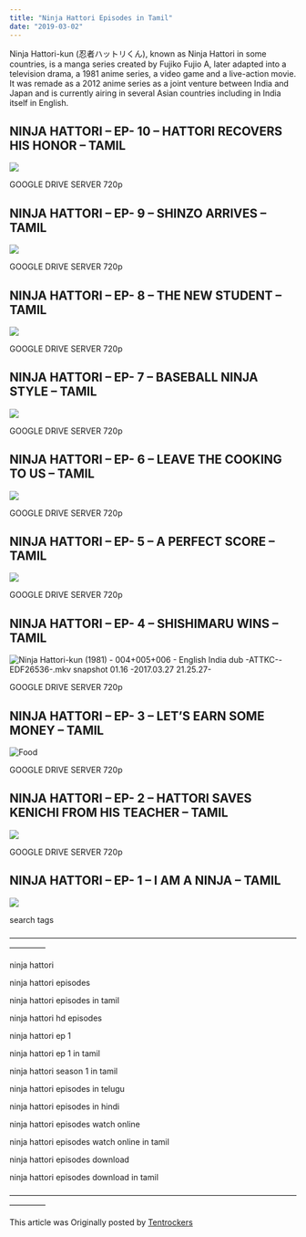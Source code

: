 ```yaml
---
title: "Ninja Hattori Episodes in Tamil"
date: "2019-03-02"
---
```


Ninja Hattori-kun (忍者ハットリくん), known as Ninja Hattori in some countries, is a manga series created by Fujiko Fujio A, later adapted into a television drama, a 1981 anime series, a video game and a live-action movie. It was remade as a 2012 anime series as a joint venture between India and Japan and is currently airing in several Asian countries including in India itself in English.

## NINJA HATTORI – EP- 10 – HATTORI RECOVERS HIS HONOR – TAMIL

![](https://vignette.wikia.nocookie.net/ninjahattori/images/8/88/Sir.PNG/revision/latest?cb=20180831050903)

GOOGLE DRIVE SERVER 720p

## NINJA HATTORI – EP- 9 – SHINZO ARRIVES – TAMIL

![](https://vignette.wikia.nocookie.net/ninjahattori/images/1/1e/Ninja_Hattori-kun_%281981%29_-_009_-_RAW_-WEB--ATTKC--AB28E960-.mkv_snapshot_06.06.png/revision/latest?cb=20171010152811)

GOOGLE DRIVE SERVER 720p

## NINJA HATTORI – EP- 8 – THE NEW STUDENT – TAMIL

[![](https://2.bp.blogspot.com/-2oZ2SAQq2fQ/XHrzIjhH9WI/AAAAAAAABEE/kjyzKVPaC4w9t8jkx1YWSnztFIOmSpkIwCLcBGAs/s320/NINJA%2BHATTORI%2BEP%2B8.JPG)](https://2.bp.blogspot.com/-2oZ2SAQq2fQ/XHrzIjhH9WI/AAAAAAAABEE/kjyzKVPaC4w9t8jkx1YWSnztFIOmSpkIwCLcBGAs/s1600/NINJA%2BHATTORI%2BEP%2B8.JPG)

GOOGLE DRIVE SERVER 720p

## NINJA HATTORI – EP- 7 – BASEBALL NINJA STYLE – TAMIL

![](https://vignette.wikia.nocookie.net/ninjahattori/images/7/71/Besbo.PNG/revision/latest?cb=20170720121839)

GOOGLE DRIVE SERVER 720p

## NINJA HATTORI – EP- 6 – LEAVE THE COOKING TO US – TAMIL

[![](https://4.bp.blogspot.com/-GJ9VSTswg04/XHrtx5-GdoI/AAAAAAAABD4/XsQq0fQjLKQAGrPE5aYCN5Qyb-cqoSzXQCLcBGAs/s320/NINJA%2BHATTORI%2BEP%2B6.JPG)](https://4.bp.blogspot.com/-GJ9VSTswg04/XHrtx5-GdoI/AAAAAAAABD4/XsQq0fQjLKQAGrPE5aYCN5Qyb-cqoSzXQCLcBGAs/s1600/NINJA%2BHATTORI%2BEP%2B6.JPG)

GOOGLE DRIVE SERVER 720p

## NINJA HATTORI – EP- 5 – A PERFECT SCORE – TAMIL

![](https://vignette.wikia.nocookie.net/ninjahattori/images/b/b6/Ninja_Hattori-kun_%281981%29_-_004%2B005%2B006_-_English_India_dub_-ATTKC--EDF26536-.mkv_snapshot_08.29_-2017.03.24_17.50.03-.jpg/revision/latest?cb=20170324165153)

GOOGLE DRIVE SERVER 720p

## NINJA HATTORI – EP- 4 – SHISHIMARU WINS – TAMIL

![Ninja Hattori-kun (1981) - 004+005+006 - English India dub -ATTKC--EDF26536-.mkv snapshot 01.16 -2017.03.27 21.25.27-](https://vignette.wikia.nocookie.net/ninjahattori/images/a/ad/Ninja_Hattori-kun_%281981%29_-_004%2B005%2B006_-_English_India_dub_-ATTKC--EDF26536-.mkv_snapshot_01.16_-2017.03.27_21.25.27-.jpg/revision/latest/scale-to-width-down/180?cb=20170327192556)

GOOGLE DRIVE SERVER 720p

## NINJA HATTORI – EP- 3 – LET’S EARN SOME MONEY – TAMIL

![Food](https://vignette.wikia.nocookie.net/ninjahattori/images/d/d3/Food.PNG/revision/latest/scale-to-width-down/278?cb=20170727153930)

GOOGLE DRIVE SERVER 720p

## NINJA HATTORI – EP- 2 – HATTORI SAVES KENICHI FROM HIS TEACHER – TAMIL

![](https://vignette.wikia.nocookie.net/ninjahattori/images/c/c1/Ninja_Hattori-kun_%281981%29_-_001%2B002%2B003_-_English_India_dub_-ATTKC--1EB12A48-.mkv_snapshot_09.56_-2017.03.24_18.46.34-.jpg/revision/latest?cb=20170324174651)

GOOGLE DRIVE SERVER 720p

## NINJA HATTORI – EP- 1 – I AM A NINJA – TAMIL

![](https://vignette.wikia.nocookie.net/ninjahattori/images/c/cc/Ninja_Hattori-kun_%281981%29_-_001%2B002%2B003_-_English_India_dub_-ATTKC--1EB12A48-.mkv_snapshot_00.53_-2017.03.24_18.44.23-.jpg/revision/latest?cb=20170324174504)

search tags

————————————————————————————————————————–

ninja hattori

ninja hattori episodes 

ninja hattori episodes in tamil

ninja hattori hd episodes

ninja hattori ep 1

ninja hattori ep 1 in tamil

ninja hattori season 1 in tamil

ninja hattori episodes in telugu

ninja hattori episodes in hindi

ninja hattori episodes watch online

ninja hattori episodes watch online in tamil

ninja hattori episodes download

ninja hattori episodes download in tamil

————————————————————————————————————————–

This article was Originally posted by [Tentrockers](https://tentrockers.blogspot.com/)
